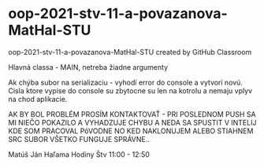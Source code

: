 # oop-2021-stv-11-a-povazanova-MatHal-STU
oop-2021-stv-11-a-povazanova-MatHal-STU created by GitHub Classroom

Hlavná classa - MAIN, netreba žiadne argumenty

Ak chýba subor na serializaciu - vyhodí error do console a vytvorí novú.
Cisla ktore vypise do console su zbytocne su len na kotrolu a nemaju vplyv na chod aplikacie.


AK BY BOL PROBLÉM PROSÍM KONTAKTOVAŤ - PRI POSLEDNOM PUSH SA MI NIEČO POKAZILO A VYHADZUJE CHYBU A NEDA SA SPUSTIT V INTELIJ KDE SOM PRACOVAL PôVODNE NO KED NAKLONUJEM ALEBO STIAHNEM SRC SUBOR VŠETKO FUNGUJE SPRÁVNE.. 

Matúš Ján Haľama 
Hodiny Štv 11:00 - 12:50

